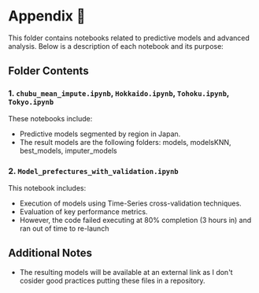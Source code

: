 # Appendix 📂

This folder contains notebooks related to predictive models and advanced analysis. Below is a description of each notebook and its purpose:

## Folder Contents

### 1. `chubu_mean_impute.ipynb`, `Hokkaido.ipynb`, `Tohoku.ipynb`, `Tokyo.ipynb`
These notebooks include:
- Predictive models segmented by region in Japan.
- The result models are the following folders: models, modelsKNN, best_models, imputer_models

### 2. `Model_prefectures_with_validation.ipynb`
This notebook includes:
- Execution of models using Time-Series cross-validation techniques.
- Evaluation of key performance metrics.
- However, the code failed executing at 80% completion (3 hours in) and ran out of time to re-launch


## Additional Notes
- The resulting models will be available at an external link as I don't cosider good practices putting these files in a repository.
